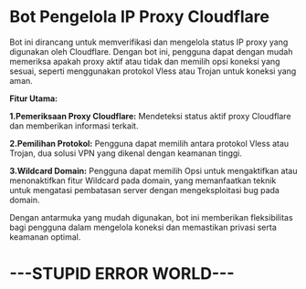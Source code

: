 # Bot Pengelola IP Proxy Cloudflare
Bot ini dirancang untuk memverifikasi dan mengelola status IP proxy yang digunakan oleh Cloudflare. Dengan bot ini, pengguna dapat dengan mudah memeriksa apakah proxy aktif atau tidak dan memilih opsi koneksi yang sesuai, seperti menggunakan protokol Vless atau Trojan untuk koneksi yang aman.

**Fitur Utama:**

**1.Pemeriksaan Proxy Cloudflare:** Mendeteksi status aktif proxy Cloudflare dan memberikan informasi terkait.

**2.Pemilihan Protokol:** Pengguna dapat memilih antara protokol Vless atau Trojan, dua solusi VPN yang dikenal dengan keamanan tinggi.

**3.Wildcard Domain:** Pengguna dapat memilih Opsi untuk mengaktifkan atau menonaktifkan fitur Wildcard pada domain, yang memanfaatkan teknik untuk mengatasi pembatasan server dengan mengeksploitasi bug pada domain.

Dengan antarmuka yang mudah digunakan, bot ini memberikan fleksibilitas bagi pengguna dalam mengelola koneksi dan memastikan privasi serta keamanan optimal.

# ---STUPID ERROR WORLD---
